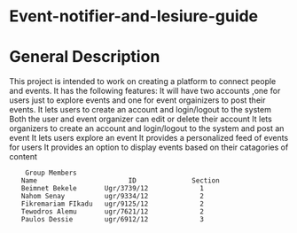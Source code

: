 # Event-notifier-and-lesiure-guide


# General Description
 This project is intended to work on creating a platform to connect people and events.
  It has the following features:
  It will have two accounts ,one for users just to explore events and one for event orgainizers to post their events.
  It lets users to create an account and login/logout to the system
  Both the user and event organizer can edit or delete their account
  It lets organizers to create an account and login/logout to the system and post an event
  It lets users explore an event
  It provides a personalized feed of events for users
  It provides an option to display events based on their catagories of content
  
  
  
 
        Group Members
       Name                       ID              Section
       Beimnet Bekele       Ugr/3739/12             1
       Nahom Senay          ugr/9334/12             2
       Fikremariam FIkadu   ugr/9125/12             2
       Tewodros Alemu       ugr/7621/12             2
       Paulos Dessie        ugr/6912/12             3
  
 
